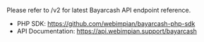 Please refer to /v2 for latest Bayarcash API endpoint reference.

- PHP SDK: https://github.com/webimpian/bayarcash-php-sdk
- API Documentation: https://api.webimpian.support/bayarcash
